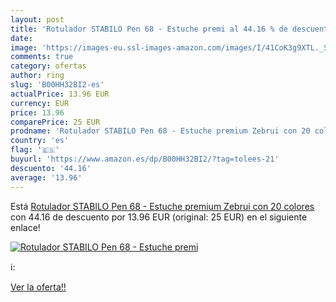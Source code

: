 ```yaml
---
layout: post
title: 'Rotulador STABILO Pen 68 - Estuche premi al 44.16 % de descuento'
date: 
image: 'https://images-eu.ssl-images-amazon.com/images/I/41CoK3g9XTL._SL200_.jpg'
comments: true
category: ofertas
author: ring
slug: 'B00HH32BI2-es'
actualPrice: 13.96 EUR
currency: EUR
price: 13.96
comparePrice: 25 EUR
prodname: 'Rotulador STABILO Pen 68 - Estuche premium Zebrui con 20 colores'
country: 'es'
flag: '🇪🇸'
buyurl: 'https://www.amazon.es/dp/B00HH32BI2/?tag=tolees-21'
descuento: '44.16'
average: '13.96'
---
```


Está [Rotulador STABILO Pen 68 - Estuche premium Zebrui con 20 colores](https://www.amazon.es/dp/B00HH32BI2/?tag=tolees-21) con 44.16 de descuento por 13.96 EUR (original: 25 EUR) en el siguiente enlace!

[![Rotulador STABILO Pen 68 - Estuche premi](https://images-eu.ssl-images-amazon.com/images/I/41CoK3g9XTL._SL200_.jpg)](https://www.amazon.es/dp/B00HH32BI2/?tag=tolees-21)

ℹ️:


[Ver la oferta!!](https://www.amazon.es/dp/B00HH32BI2/?tag=tolees-21)
